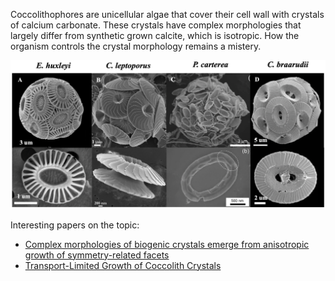 
Coccolithophores are unicellular algae that cover their cell wall with crystals of calcium carbonate. These crystals have complex morphologies that largely differ from synthetic grown calcite, which is isotropic. How the organism controls the crystal morphology remains a mistery.

![Screenshot](Screenshot.png)

Interesting papers on the topic:
* [Complex morphologies of biogenic crystals emerge from anisotropic growth of symmetry-related facets](https://www.science.org/doi/10.1126/science.abm1748)
* [Transport-Limited Growth of Coccolith Crystals](https://onlinelibrary.wiley.com/doi/10.1002/adma.202309547)